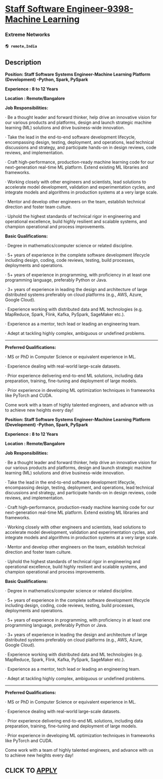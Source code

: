 # [Staff Software Engineer-9398-Machine Learning](https://www.remotewlb.com/apply/staff-software-engineer-9398-machine-learning)  
### Extreme Networks  
#### `🌎 remote,India`  

## Description

 **Position: Staff Software Systems Engineer-Machine Learning Platform (Development) -Python, Spark, PySpark**

 **Experience : 8 to 12 Years**

 **Location : Remote/Bangalore**

  

 **Job Responsibilities:**

  

· Be a thought leader and forward thinker, help drive an innovative vision for our various products and platforms, design and launch strategic machine learning (ML) solutions and drive business-wide innovation.

· Take the lead in the end-to-end software development lifecycle, encompassing design, testing, deployment, and operations, lead technical discussions and strategy, and participate hands-on in design reviews, code reviews, and implementation.

· Craft high-performance, production-ready machine learning code for our next-generation real-time ML platform. Extend existing ML libraries and frameworks.

  

· Working closely with other engineers and scientists, lead solutions to accelerate model development, validation and experimentation cycles, and integrate models and algorithms in production systems at a very large scale.

  

· Mentor and develop other engineers on the team, establish technical direction and foster team culture.

· Uphold the highest standards of technical rigor in engineering and operational excellence, build highly resilient and scalable systems, and champion operational and process improvements.

  

  

 **Basic Qualifications:**

  

· Degree in mathematics/computer science or related discipline.

· 5+ years of experience in the complete software development lifecycle including design, coding, code reviews, testing, build processes, deployments and operations.

· 5+ years of experience in programming, with proficiency in at least one programming language, preferably Python or Java.

· 3+ years of experience in leading the design and architecture of large distributed systems preferably on cloud platforms (e.g., AWS, Azure, Google Cloud).

· Experience working with distributed data and ML technologies (e.g. MapReduce, Spark, Flink, Kafka, PySpark, SageMaker etc.).

· Experience as a mentor, tech lead or leading an engineering team.

· Adept at tackling highly complex, ambiguous or undefined problems.

  

 ****

**Preferred Qualifications:**

  

· MS or PhD in Computer Science or equivalent experience in ML.

  

· Experience dealing with real-world large-scale datasets.

  

· Prior experience delivering end-to-end ML solutions, including data preparation, training, fine-tuning and deployment of large models.

  

· Prior experience in developing ML optimization techniques in frameworks like PyTorch and CUDA.

Come work with a team of highly talented engineers, and advance with us to achieve new heights every day!

  

**Position: Staff Software Systems Engineer-Machine Learning Platform (Development) -Python, Spark, PySpark**

 **Experience : 8 to 12 Years**

 **Location : Remote/Bangalore**

  

 **Job Responsibilities:**

  

· Be a thought leader and forward thinker, help drive an innovative vision for our various products and platforms, design and launch strategic machine learning (ML) solutions and drive business-wide innovation.

· Take the lead in the end-to-end software development lifecycle, encompassing design, testing, deployment, and operations, lead technical discussions and strategy, and participate hands-on in design reviews, code reviews, and implementation.

· Craft high-performance, production-ready machine learning code for our next-generation real-time ML platform. Extend existing ML libraries and frameworks.

  

· Working closely with other engineers and scientists, lead solutions to accelerate model development, validation and experimentation cycles, and integrate models and algorithms in production systems at a very large scale.

  

· Mentor and develop other engineers on the team, establish technical direction and foster team culture.

· Uphold the highest standards of technical rigor in engineering and operational excellence, build highly resilient and scalable systems, and champion operational and process improvements.

  

  

 **Basic Qualifications:**

  

· Degree in mathematics/computer science or related discipline.

· 5+ years of experience in the complete software development lifecycle including design, coding, code reviews, testing, build processes, deployments and operations.

· 5+ years of experience in programming, with proficiency in at least one programming language, preferably Python or Java.

· 3+ years of experience in leading the design and architecture of large distributed systems preferably on cloud platforms (e.g., AWS, Azure, Google Cloud).

· Experience working with distributed data and ML technologies (e.g. MapReduce, Spark, Flink, Kafka, PySpark, SageMaker etc.).

· Experience as a mentor, tech lead or leading an engineering team.

· Adept at tackling highly complex, ambiguous or undefined problems.

  

 ****

**Preferred Qualifications:**

  

· MS or PhD in Computer Science or equivalent experience in ML.

  

· Experience dealing with real-world large-scale datasets.

  

· Prior experience delivering end-to-end ML solutions, including data preparation, training, fine-tuning and deployment of large models.

  

· Prior experience in developing ML optimization techniques in frameworks like PyTorch and CUDA.

Come work with a team of highly talented engineers, and advance with us to achieve new heights every day!

  

  
## CLICK TO [APPLY](https://www.remotewlb.com/apply/staff-software-engineer-9398-machine-learning)

